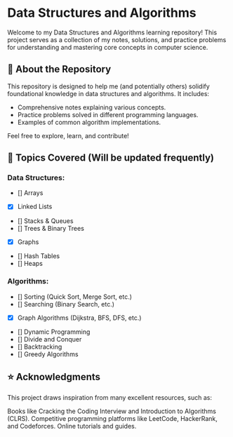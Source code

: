 # Data Structures and Algorithms

Welcome to my Data Structures and Algorithms learning repository! This project serves as a collection of my notes, solutions, and practice problems for understanding and mastering core concepts in computer science.

## 📘 About the Repository
This repository is designed to help me (and potentially others) solidify foundational knowledge in data structures and algorithms. It includes:

- Comprehensive notes explaining various concepts.
- Practice problems solved in different programming languages.
- Examples of common algorithm implementations.

Feel free to explore, learn, and contribute!

## 📝 Topics Covered (Will be updated frequently)

### Data Structures:
- [] Arrays
- [x] Linked Lists
- [] Stacks & Queues
- [] Trees & Binary Trees
- [x] Graphs
- [] Hash Tables
- [] Heaps

### Algorithms:
- [] Sorting (Quick Sort, Merge Sort, etc.)
- [] Searching (Binary Search, etc.)
- [x] Graph Algorithms (Dijkstra, BFS, DFS, etc.)
- [] Dynamic Programming
- [] Divide and Conquer
- [] Backtracking
- [] Greedy Algorithms

## ⭐ Acknowledgments
This project draws inspiration from many excellent resources, such as:

Books like Cracking the Coding Interview and Introduction to Algorithms (CLRS).
Competitive programming platforms like LeetCode, HackerRank, and Codeforces.
Online tutorials and guides.